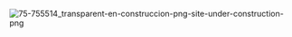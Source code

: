 ![75-755514_transparent-en-construccion-png-site-under-construction-png](https://github.com/user-attachments/assets/b13a34df-7701-41ee-a84d-af2906e2ca99)
